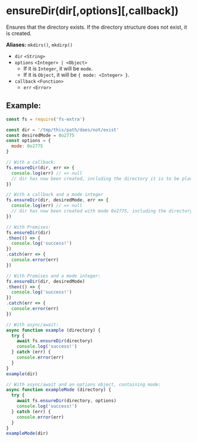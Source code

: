# ensureDir(dir[,options][,callback])

Ensures that the directory exists. If the directory structure does not exist, it is created.

**Aliases:** `mkdirs()`, `mkdirp()`

- `dir` `<String>`
- `options` `<Integer> | <Object>`
  - If it is `Integer`, it will be `mode`.
  - If it is `Object`, it will be `{ mode: <Integer> }`.
- `callback` `<Function>`
  - `err` `<Error>`

## Example:

```js
const fs = require('fs-extra')

const dir = '/tmp/this/path/does/not/exist'
const desiredMode = 0o2775
const options = {
  mode: 0o2775
}

// With a callback:
fs.ensureDir(dir, err => {
  console.log(err) // => null
  // dir has now been created, including the directory it is to be placed in
})

// With a callback and a mode integer
fs.ensureDir(dir, desiredMode, err => {
  console.log(err) // => null
  // dir has now been created with mode 0o2775, including the directory it is to be placed in
})

// With Promises:
fs.ensureDir(dir)
.then(() => {
  console.log('success!')
})
.catch(err => {
  console.error(err)
})

// With Promises and a mode integer:
fs.ensureDir(dir, desiredMode)
.then(() => {
  console.log('success!')
})
.catch(err => {
  console.error(err)
})

// With async/await:
async function example (directory) {
  try {
    await fs.ensureDir(directory)
    console.log('success!')
  } catch (err) {
    console.error(err)
  }
}
example(dir)

// With async/await and an options object, containing mode:
async function exampleMode (directory) {
  try {
    await fs.ensureDir(directory, options)
    console.log('success!')
  } catch (err) {
    console.error(err)
  }
}
exampleMode(dir)
```
